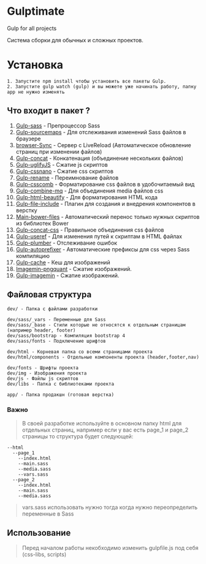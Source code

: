 Gulptimate
======

Gulp for all projects 

Система сборки для обычных и сложных проектов.


# Установка
```
1. Запустите npm install чтобы установить все пакеты Gulp.
2. Запустите gulp watch (gulp) и вы можете уже начинать работу, папку app не нужно изменять
```

Что входит в пакет ?
---

1. <a href="">Gulp-sass</a> - Препроцессор Sass
2. <a href="">Gulp-sourcemaps</a> - Для отслеживания изменений Sass файлов в браузере
3. <a href="">browser-Sync</a> - Сервер с LiveReload (Автоматическое обновление страниц при изменении файлов)
4. <a href="">Gulp-concat</a> - Конкатенация (объединение нескольких файлов)
5. <a href="">Gulp-uglifyJS</a> - Сжатие js скриптов
6. <a href="">Gulp-cssnano</a> - Сжатие css скриптов
7. <a href="">Gulp-rename</a> - Переимнование файлов
8. <a href="">Gulp-csscomb</a> -  Форматирование css файлов в удобочитаемый вид
9. <a href="">Gulp-combine-mq</a> - Для объединения media файлов css
10. <a href="">Gulp-html-beautify</a> - Для форматирования HTML кода
11. <a href="">Gulp-file-include</a> - Плагин для создания и внедрения компонентов в верстку
12. <a href="">Main-bower-files</a> - Автоматический перенос только нужных скриптов из библиотек Bower
13. <a href="">Gulp-concat-css</a> - Правильное объединения css файлов
14. <a href="">Gulp-useref</a> - Для изменения путей к скриптам в HTML файлах
15. <a href="">Gulp-plumber</a> - Отслеживание ошибок
16. <a href="">Gulp-autoprefixer</a> - Автоматические префиксы для css через Sass компиляцию
17. <a href="">Gulp-cache</a> - Кеш для изображений
18. <a href="">Imagemin-pngquant</a> - Сжатие изображений.
19. <a href="">Gulp-imagemin</a> - Сжатие изображений.


Файловая структура
---


    dev/ - Папка с файлами разработки

    dev/sass/_vars - Переменные для Sass
    dev/sass/_base - Стили которые не относятся к отдельным страницам (например header, footer)
    dev/sass/bootstrap - Компиляция bootstrap 4
    dev/sass/fonts - Подключение шрифтов

    dev/html - Корневая папка со всеми страницами проекта
    dev/html/components - Отдельные компоненты проекта (header,footer,nav)

    dev/fonts - Шрифты проекта
    dev/img - Изображения проекта
    dev/js - Файлы js скриптов
    dev/libs - Папка с библиотеками проекта

    app/ - Папка продакшн (готовая верстка)
    
### Важно
>В своей разработке используйте в основном папку html для отдельных страниц, например если у вас есть page_1 и page_2 страницы то структура будет следующей:

```
--html
  --page_1
    --index.html
    --main.sass
    --media.sass
    --vars.sass
  --page_2
    --index.html
    --main.sass
    --media.sass
```

>vars.sass использовать нужно тогда когда нужно переопределить переменные в Sass

## Использование

> Перед началом работы некобходимо изменить gulpfile.js под себя (css-libs, scripts)




